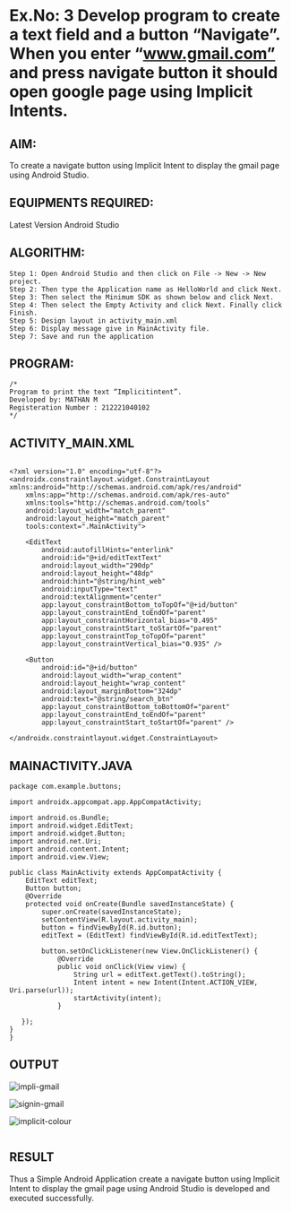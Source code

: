 # Ex.No: 3 Develop program to create a text field and a button “Navigate”. When you enter “www.gmail.com” and press navigate button it should open google page using Implicit Intents.


## AIM:

To create a navigate button using Implicit Intent to display the gmail page using Android Studio.

## EQUIPMENTS REQUIRED:

Latest Version Android Studio

## ALGORITHM:

```
Step 1: Open Android Studio and then click on File -> New -> New project.
Step 2: Then type the Application name as HelloWorld and click Next.
Step 3: Then select the Minimum SDK as shown below and click Next.
Step 4: Then select the Empty Activity and click Next. Finally click Finish.
Step 5: Design layout in activity_main.xml
Step 6: Display message give in MainActivity file.
Step 7: Save and run the application
```

## PROGRAM:
```
/*
Program to print the text “Implicitintent”.
Developed by: MATHAN M
Registeration Number : 212221040102
*/
```
## ACTIVITY_MAIN.XML
```

<?xml version="1.0" encoding="utf-8"?>
<androidx.constraintlayout.widget.ConstraintLayout xmlns:android="http://schemas.android.com/apk/res/android"
    xmlns:app="http://schemas.android.com/apk/res-auto"
    xmlns:tools="http://schemas.android.com/tools"
    android:layout_width="match_parent"
    android:layout_height="match_parent"
    tools:context=".MainActivity">

    <EditText
        android:autofillHints="enterlink"
        android:id="@+id/editTextText"
        android:layout_width="290dp"
        android:layout_height="48dp"
        android:hint="@string/hint_web"
        android:inputType="text"
        android:textAlignment="center"
        app:layout_constraintBottom_toTopOf="@+id/button"
        app:layout_constraintEnd_toEndOf="parent"
        app:layout_constraintHorizontal_bias="0.495"
        app:layout_constraintStart_toStartOf="parent"
        app:layout_constraintTop_toTopOf="parent"
        app:layout_constraintVertical_bias="0.935" />

    <Button
        android:id="@+id/button"
        android:layout_width="wrap_content"
        android:layout_height="wrap_content"
        android:layout_marginBottom="324dp"
        android:text="@string/search_btn"
        app:layout_constraintBottom_toBottomOf="parent"
        app:layout_constraintEnd_toEndOf="parent"
        app:layout_constraintStart_toStartOf="parent" />

</androidx.constraintlayout.widget.ConstraintLayout>
```
## MAINACTIVITY.JAVA
```
package com.example.buttons;

import androidx.appcompat.app.AppCompatActivity;

import android.os.Bundle;
import android.widget.EditText;
import android.widget.Button;
import android.net.Uri;
import android.content.Intent;
import android.view.View;

public class MainActivity extends AppCompatActivity {
    EditText editText;
    Button button;
    @Override
    protected void onCreate(Bundle savedInstanceState) {
        super.onCreate(savedInstanceState);
        setContentView(R.layout.activity_main);
        button = findViewById(R.id.button);
        editText = (EditText) findViewById(R.id.editTextText);

        button.setOnClickListener(new View.OnClickListener() {
            @Override
            public void onClick(View view) {
                String url = editText.getText().toString();
                Intent intent = new Intent(Intent.ACTION_VIEW, Uri.parse(url));
                startActivity(intent);
            }

   });
}
}
```

## OUTPUT


![impli-gmail](https://github.com/yuvaraj-csk/ImplicitIntent-MAD/assets/134052574/50e4ab25-5c43-49a2-8de9-189399bafc4d)


![signin-gmail](https://github.com/yuvaraj-csk/ImplicitIntent-MAD/assets/134052574/fe3ea95a-3691-4105-8cb4-ba8c90d7fdf1)






![implicit-colour](https://github.com/yuvaraj-csk/ImplicitIntent-MAD/assets/134052574/a3be999e-b921-4471-8cca-6f5fc61dc1ba)







```

```
## RESULT

Thus a Simple Android Application create a navigate button using Implicit Intent to display the gmail page using Android Studio is developed and executed successfully.


